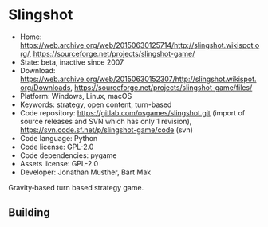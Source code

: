 # Slingshot

- Home: https://web.archive.org/web/20150630125714/http://slingshot.wikispot.org/, https://sourceforge.net/projects/slingshot-game/
- State: beta, inactive since 2007
- Download: https://web.archive.org/web/20150630152307/http://slingshot.wikispot.org/Downloads, https://sourceforge.net/projects/slingshot-game/files/
- Platform: Windows, Linux, macOS
- Keywords: strategy, open content, turn-based
- Code repository: https://gitlab.com/osgames/slingshot.git (import of source releases and SVN which has only 1 revision), https://svn.code.sf.net/p/slingshot-game/code (svn)
- Code language: Python
- Code license: GPL-2.0
- Code dependencies: pygame
- Assets license: GPL-2.0
- Developer: Jonathan Musther, Bart Mak

Gravity‐based turn based strategy game.

## Building
